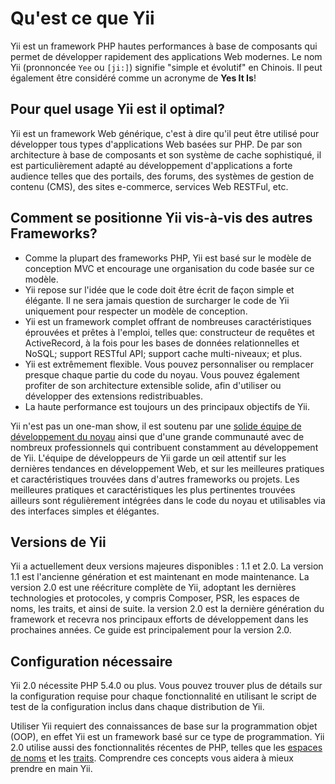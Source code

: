 Qu'est ce que Yii
=================

Yii est un framework PHP hautes performances à base de composants qui permet de développer rapidement des applications Web modernes.
Le nom Yii (pronnoncée `Yee` ou `[ji:]`) signifie "simple et évolutif" en Chinois. Il peut également 
être considéré comme un acronyme de **Yes It Is**!


Pour quel usage Yii est il optimal?
-----------------------------------

Yii est un framework Web générique, c'est à dire qu'il peut être utilisé pour développer tous types
d'applications Web basées sur PHP. De par son architecture à base de composants et son système de cache sophistiqué,
il est particulièrement adapté au développement d'applications a forte audience telles que des portails, des forums,
des systèmes de gestion de contenu (CMS), des sites e-commerce, services Web RESTFul, etc.


Comment se positionne Yii vis-à-vis des autres Frameworks? 
----------------------------------------------------------

- Comme la plupart des frameworks PHP, Yii est basé sur le modèle de conception MVC et encourage une
organisation du code basée sur ce modèle.
- Yii repose sur l'idée que le code doit être écrit de façon simple et élégante. Il ne sera jamais question de
surcharger le code de Yii uniquement pour respecter un modèle de conception.
- Yii est un framework complet offrant de nombreuses caractéristiques éprouvées et prêtes à l'emploi, telles que:
constructeur de requêtes et ActiveRecord, à la fois pour les bases de données relationnelles et NoSQL; support RESTful API;
support cache multi-niveaux; et plus. 
- Yii est extrêmement flexible. Vous pouvez personnaliser ou remplacer presque chaque partie du code du noyau. Vous pouvez également 
profiter de son architecture extensible solide, afin d'utiliser ou développer des extensions redistribuables. 
- La haute performance est toujours un des principaux objectifs de Yii.

Yii n'est pas un one-man show, il est soutenu par une [solide équipe de développement du noyau][] ainsi que d'une grande communauté 
avec de nombreux professionnels qui contribuent constamment au développement de Yii. L'équipe de développeurs de Yii 
garde un œil attentif sur les dernières tendances en développement Web, et sur ​​les meilleures pratiques et caractéristiques 
trouvées dans d'autres frameworks ou projets. Les meilleures pratiques et caractéristiques les plus pertinentes trouvées ailleurs sont régulièrement intégrées dans le code du noyau et utilisables
via des interfaces simples et élégantes.

[solide équipe de développement du noyau]: http://www.yiiframework.com/about/

Versions de Yii
---------------

Yii a actuellement deux versions majeures disponibles : 1.1 et 2.0. La version 1.1 est l'ancienne génération et est maintenant en mode maintenance. La version 2.0 est une réécriture complète de Yii, adoptant les dernières
technologies et protocoles, y compris Composer, PSR, les espaces de noms, les traits, et ainsi de suite. la version 2.0 est la dernière 
génération du framework et recevra nos principaux efforts de développement dans les prochaines années. 
Ce guide est principalement pour la version 2.0.


Configuration nécessaire
------------------------

Yii 2.0 nécessite PHP 5.4.0 ou plus. Vous pouvez trouver plus de détails sur la configuration requise pour chaque fonctionnalité
en utilisant le script de test de la configuration inclus dans chaque distribution de Yii.

Utiliser Yii requiert des connaissances de base sur la programmation objet (OOP), en effet Yii est un framework basé sur ce type de programmation.
Yii 2.0 utilise aussi des fonctionnalités récentes de PHP, telles que les [espaces de noms](http://www.php.net/manual/fr/language.namespaces.php) et les [traits](http://www.php.net/manual/fr/language.oop5.traits.php).
Comprendre ces concepts vous aidera à mieux prendre en main Yii.

